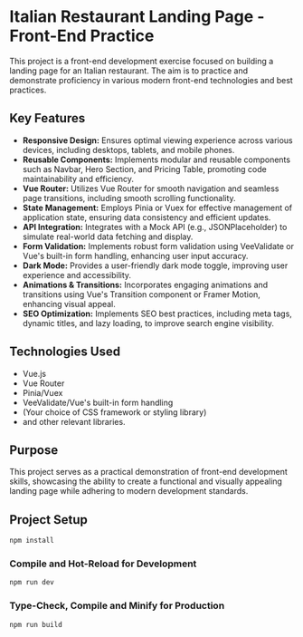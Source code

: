 # Italian Restaurant Landing Page - Front-End Practice

This project is a front-end development exercise focused on building a landing page for an Italian restaurant. The aim is to practice and demonstrate proficiency in various modern front-end technologies and best practices.

## Key Features

* **Responsive Design:** Ensures optimal viewing experience across various devices, including desktops, tablets, and mobile phones.
* **Reusable Components:** Implements modular and reusable components such as Navbar, Hero Section, and Pricing Table, promoting code maintainability and efficiency.
* **Vue Router:** Utilizes Vue Router for smooth navigation and seamless page transitions, including smooth scrolling functionality.
* **State Management:** Employs Pinia or Vuex for effective management of application state, ensuring data consistency and efficient updates.
* **API Integration:** Integrates with a Mock API (e.g., JSONPlaceholder) to simulate real-world data fetching and display.
* **Form Validation:** Implements robust form validation using VeeValidate or Vue's built-in form handling, enhancing user input accuracy.
* **Dark Mode:** Provides a user-friendly dark mode toggle, improving user experience and accessibility.
* **Animations & Transitions:** Incorporates engaging animations and transitions using Vue's Transition component or Framer Motion, enhancing visual appeal.
* **SEO Optimization:** Implements SEO best practices, including meta tags, dynamic titles, and lazy loading, to improve search engine visibility.

## Technologies Used

* Vue.js
* Vue Router
* Pinia/Vuex
* VeeValidate/Vue's built-in form handling
* (Your choice of CSS framework or styling library)
* and other relevant libraries.

## Purpose

This project serves as a practical demonstration of front-end development skills, showcasing the ability to create a functional and visually appealing landing page while adhering to modern development standards.

## Project Setup

```sh
npm install
```

### Compile and Hot-Reload for Development

```sh
npm run dev
```

### Type-Check, Compile and Minify for Production

```sh
npm run build
```
